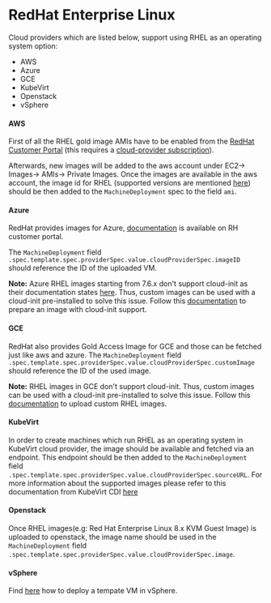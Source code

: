 # RedHat Enterprise Linux

Cloud providers which are listed below, support using RHEL as an operating system option: 

- AWS 
- Azure
- GCE
- KubeVirt
- Openstack
- vSphere

####  AWS
First of all the RHEL gold image AMIs have to be enabled from the [RedHat Customer Portal](https://access.redhat.com/public-cloud/aws) (this requires a [cloud-provider subscription](https://access.redhat.com/public-cloud)).

Afterwards, new images will be added to the aws account under EC2-> Images-> AMIs-> Private Images.
Once the images are available in the aws account, the image id for RHEL (supported versions are mentioned [here](./operating-system.md#supported-os-versions)) should be then added to the `MachineDeployment` spec to the field `ami`.

####  Azure
RedHat provides images for Azure, [documentation](https://access.redhat.com/articles/uploading-rhel-image-to-azure) is available on RH customer portal.

The `MachineDeployment` field `.spec.template.spec.providerSpec.value.cloudProviderSpec.imageID` should reference the ID of the uploaded VM.

**Note:** 
Azure RHEL images starting from 7.6.x don't support cloud-init as their documentation states [here](https://docs.microsoft.com/en-us/azure/virtual-machines/linux/using-cloud-init#rhel).
Thus, custom images can be used with a cloud-init pre-installed to solve this issue. Follow this [documentation](https://docs.microsoft.com/en-us/azure/virtual-machines/linux/cloudinit-prepare-custom-image)
to prepare an image with cloud-init support.
 
####  GCE
RedHat also provides Gold Access Image for GCE and those can be fetched just like aws and azure. The `MachineDeployment` field `.spec.template.spec.providerSpec.value.cloudProviderSpec.customImage` should reference the ID of the used image.

**Note:** 
RHEL images in GCE don't support cloud-init. Thus, custom images can be used with a cloud-init pre-installed
to solve this issue. Follow this [documentation](https://access.redhat.com/documentation/en-us/red_hat_enterprise_linux/8/html/deploying_red_hat_enterprise_linux_8_on_public_cloud_platforms/assembly_deploying-a-rhel-image-as-a-compute-engine-instance-on-google-cloud-platform_deploying-a-virtual-machine-on-aws) to upload custom RHEL images.

####  KubeVirt
In order to create machines which run RHEL as an operating system in KubeVirt cloud provider, the image should be available and fetched
via an endpoint. This endpoint should be then added to the `MachineDeployment` field `.spec.template.spec.providerSpec.value.cloudProviderSpec.sourceURL`. For more information about 
the supported images please refer to this documentation from KubeVirt CDI [here](https://kubevirt.io/2018/containerized-data-importer.html)

####  Openstack
Once RHEL images(e.g: Red Hat Enterprise Linux 8.x KVM Guest Image) is uploaded to openstack, the image name should be used in 
the `MachineDeployment` field `.spec.template.spec.providerSpec.value.cloudProviderSpec.image`.

####  vSphere

Find [here](./vsphere.md#RHEL) how to deploy a tempate VM in vSphere.
